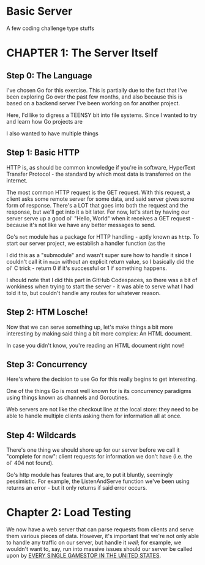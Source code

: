 # Basic Server
A few coding challenge type stuffs

# CHAPTER 1: The Server Itself

## Step 0: The Language

I've chosen Go for this exercise. This is partially due to the fact that I've been exploring Go over the past few months, and also because this is based on a backend server I've been working on for another project.

Here, I'd like to digress a TEENSY bit into file systems. Since I wanted to try and learn how Go projects are 

I also wanted to have multiple things 

## Step 1: Basic HTTP

HTTP is, as should be common knowledge if you're in software, HyperText Transfer Protocol - the standard by which most data is transferred on the internet. 

The most common HTTP request is the GET request. With this request, a client asks some remote server for some data, and said server gives some form of response. There's a LOT that goes into both the request and the response, but we'll get into it a bit later. For now, let's start by having our server serve up a good ol' "Hello, World" when it receives a GET request - because it's not like we have any better messages to send. 

Go's `net` module has a package for HTTP handling - aptly known as `http`. To start our server project, we establish a handler function (as the 

I did this as a "submodule" and wasn't super sure how to handle it since I couldn't call it in `main` without an explicit return value, so I basically did the ol' C trick - return 0 if it's successful or 1 if something happens.

I should note that I did this part in GitHub Codespaces, so there was a bit of wonkiness when trying to start the server - it was able to serve what I had told it to, but couldn't handle any routes for whatever reason.

## Step 2: HTM Losche!

Now that we can serve something up, let's make things a bit more interesting by making said thing a bit more complex: An HTML document.

In case you didn't know, you're reading an HTML document right now! 

## Step 3: Concurrency

Here's where the decision to use Go for this really begins to get interesting.

One of the things Go is most well known for is its concurrency paradigms using things known as channels and Goroutines.

Web servers are not like the checkout line at the local store: they need to be able to handle multiple clients asking them for information all at once.

## Step 4: Wildcards

There's one thing we should shore up for our server before we call it "complete for now": client requests for information we don't have (i.e. the ol' 404 not found).

Go's http module has features that are, to put it bluntly, seemingly pessimistic. For example, the ListenAndServe function we've been using returns an error - but it only returns if said error occurs.

# Chapter 2: Load Testing

We now have a web server that can parse requests from clients and serve them various pieces of data. However, it's important that we're not only able to handle any traffic on our server, but handle it *well*; for example, we wouldn't want to, say, run into massive issues should our server be called upon by [EVERY SINGLE GAMESTOP IN THE UNITED STATES](https://www.polygon.com/2015/4/2/8337499/gamestops-website-down-amiibo-ness).
